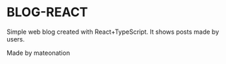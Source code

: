 # BLOG-REACT
Simple web blog created with React+TypeScript. It shows posts made by users.

Made by mateonation